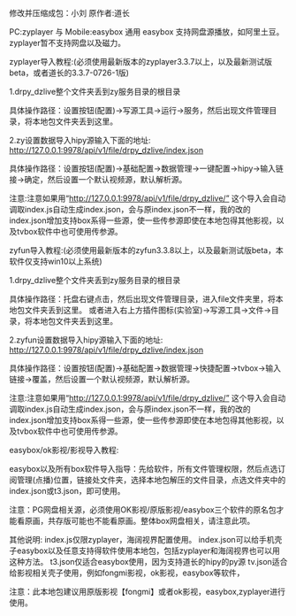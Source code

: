 修改并压缩成包：小刘
原作者:道长


PC:zyplayer 与 Mobile:easybox 通用
easybox 支持网盘源播放，如阿里土豆。zyplayer暂不支持网盘以及磁力。

zyplayer导入教程:(必须使用最新版本的zyplayer3.3.7以上，以及最新测试版beta，或者道长的3.3.7-0726-1版)

1.drpy_dzlive整个文件夹丢到zy服务目录的根目录

具体操作路径：设置按钮(配置)→写源工具→运行→服务，然后出现文件管理目录，将本地包文件夹丢到这里。

2.zy设置数据导入hipy源输入下面的地址:
http://127.0.0.1:9978/api/v1/file/drpy_dzlive/index.json

具体操作路径：设置按钮(配置)→基础配置→数据管理→一键配置→hipy→输入链接→确定，然后设置一个默认视频源，默认解析源。

注意:注意如果用“http://127.0.0.1:9978/api/v1/file/drpy_dzlive/” 这个导入会自动调取index.js自动生成index.json，会与原index.json不一样，我的改的index.json增加支持box系得一些源，使一些传参源即使在本地包得其他影视，以及tvbox软件中也可使用传参源。



zyfun导入教程:(必须使用最新版本的zyfun3.3.8以上，以及最新测试版beta，本软件仅支持win10以上系统)

1.drpy_dzlive整个文件夹丢到zy服务目录的根目录

具体操作路径：托盘右键点击，然后出现文件管理目录，进入file文件夹里，将本地包文件夹丢到这里。
或者进入右上方插件图标(实验室)→写源工具→文件→目录，将本地包文件夹丢到这里。


2.zyfun设置数据导入hipy源输入下面的地址:
http://127.0.0.1:9978/api/v1/file/drpy_dzlive/index.json

具体操作路径：设置按钮(配置)→基础配置→数据管理→快捷配置→tvbox→输入链接→覆盖，然后设置一个默认视频源，默认解析源。

注意:注意如果用“http://127.0.0.1:9978/api/v1/file/drpy_dzlive/” 这个导入会自动调取index.js自动生成index.json，会与原index.json不一样，我的改的index.json增加支持box系得一些源，使一些传参源即使在本地包得其他影视，以及tvbox软件中也可使用传参源。


easybox/ok影视/影视导入教程:

easybox以及所有box软件导入指导：先给软件，所有文件管理权限，然后点选订阅管理(点播)位置，链接处文件夹，选择本地包解压的文件目录，点选文件夹中的index.json或t3.json，即可使用。

注意：PG网盘相关源，必须使用OK影视/原版影视/easybox三个软件的原名包才能看原画，共存版可能也不能看原画。整体box网盘相关，请注意此项。

其他说明:
index.js仅限zyplayer，海阔视界配置使用。
index.json可以给手机壳子easybox以及任意支持得软件使用本地包，包括zyplayer和海阔视界也可以用这种方法。
t3.json仅适合easybox使用，因为支持道长的hipy的py源
tv.json适合给影视相关壳子使用，例如fongmi影视，ok影视，easybox等软件，



注意：此本地包建议用原版影视【fongmi】或者ok影视，easybox,zyplayer进行使用。


